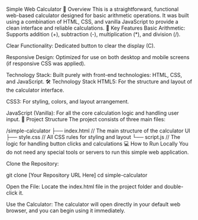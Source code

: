 Simple Web Calculator
📝 Overview
This is a straightforward, functional web-based calculator designed for basic arithmetic operations. It was built using a combination of HTML, CSS, and vanilla JavaScript to provide a clean interface and reliable calculations.
🚀 Key Features
Basic Arithmetic: Supports addition (+), subtraction (-), multiplication (*), and division (/).

Clear Functionality: Dedicated button to clear the display (C).

Responsive Design: Optimized for use on both desktop and mobile screens (if responsive CSS was applied).

Technology Stack: Built purely with front-end technologies: HTML, CSS, and JavaScript.
🛠️ Technology Stack
HTML5: For the structure and layout of the calculator interface.

CSS3: For styling, colors, and layout arrangement.

JavaScript (Vanilla): For all the core calculation logic and handling user input. 📂 Project Structure
The project consists of three main files:

/simple-calculator
├── index.html       // The main structure of the calculator UI
├── style.css        // All CSS rules for styling and layout
└── script.js        // The logic for handling button clicks and calculations
💻 How to Run Locally
You do not need any special tools or servers to run this simple web application.

Clone the Repository:

git clone [Your Repository URL Here]
cd simple-calculator

Open the File:
Locate the index.html file in the project folder and double-click it.

Use the Calculator:
The calculator will open directly in your default web browser, and you can begin using it immediately.